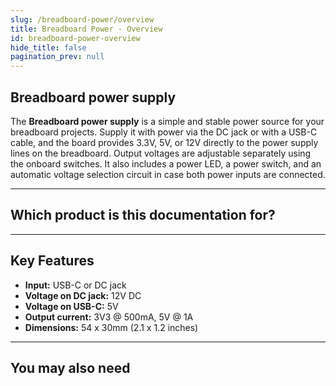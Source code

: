 ```yaml
---
slug: /breadboard-power/overview
title: Breadboard Power - Overview
id: breadboard-power-overview
hide_title: false
pagination_prev: null
---
```


## Breadboard power supply

The **Breadboard power supply** is a simple and stable power source for your breadboard projects. Supply it with power via the DC jack or with a USB-C cable, and the board provides 3.3V, 5V, or 12V directly to the power supply lines on the breadboard. Output voltages are adjustable separately using the onboard switches. It also includes a power LED, a power switch, and an automatic voltage selection circuit in case both power inputs are connected.

<CenteredImage src="/img/breadboard-power/333084.jpg" alt="Breadboard power supply board" caption="Breadboard power supply board" width="500px"/>

---

## Which product is this documentation for?

<QuickLink 
  title="Breadboard power supply board" 
  description="333084"
  url="https://soldered.com/product/breadboard-power-supply-board/"
  image="/img/breadboard-power/333084.jpg" 
/>

---

## Key Features

- **Input:** USB-C or DC jack
- **Voltage on DC jack:** 12V DC
- **Voltage on USB-C:** 5V
- **Output current:** 3V3 @ 500mA, 5V @ 1A
- **Dimensions:** 54 x 30mm (2.1 x 1.2 inches)
  
---

## You may also need

<QuickLink 
  title="Power supply 12V 2A 24W" 
  description="108769"
  url="https://soldered.com/product/power-supply-12v-2a/"
  image="/img/breadboard-power/adapter.webp" 
/>